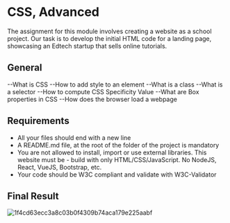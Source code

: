 # CSS, Advanced
The assignment for this module involves creating a website as a school project. Our task is to develop the initial HTML code for a landing page, showcasing an Edtech startup that sells online tutorials.

## General
--What is CSS
--How to add style to an element
--What is a class
--What is a selector
--How to compute CSS Specificity Value
--What are Box properties in CSS
--How does the browser load a webpage

## Requirements
- All your files should end with a new line
- A README.md file, at the root of the folder of the project is mandatory
- You are not allowed to install, import or use external libraries. This website must be - build with only HTML/CSS/JavaScript. No NodeJS, React, VueJS, Bootstrap, etc.
- Your code should be W3C compliant and validate with W3C-Validator

## Final Result

![1f4cd63ecc3a8c03b0f4309b74aca179e225aabf](https://github.com/Joshbam-joshwilly/alu-web-development/issues/1#issue-1909927739)
